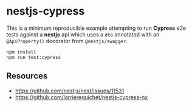 # nestjs-cypress

This is a minimum reproducible example attempting to run **Cypress** e2e tests against a **nestjs** api
which uses a `dto` annotated with an `@ApiProperty()` decorator from `@nestjs/swagger`.

```
npm install
npm run test:cypress
```

## Resources

- https://github.com/nestjs/nest/issues/11531
- https://github.com/larriereguichet/nestjs-cypress-nx

